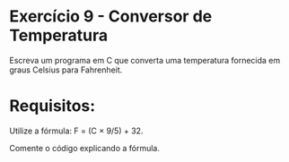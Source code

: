 # Exercício 9 - Conversor de Temperatura
Escreva um programa em C que converta uma temperatura fornecida em graus Celsius para Fahrenheit.

# Requisitos:
Utilize a fórmula: F = (C × 9/5) + 32.

Comente o código explicando a fórmula.
